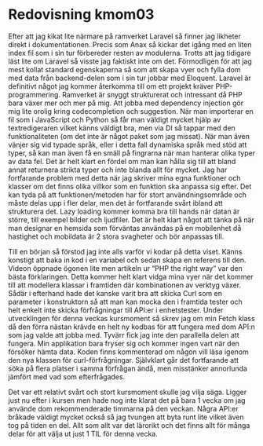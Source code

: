 ---
---
Redovisning kmom03
=========================

Efter att jag kikat lite närmare på ramverket Laravel så finner jag likheter direkt i dokumentationen. Precis som Anax så kickar det igång med en liten index fil som i sin tur förbereder resten av modulerna. Trotts att jag tidigare läst lite om Laravel så visste jag faktiskt inte om det. Förmodligen för att jag mest kollat standard egenskaperna så som att skapa vyer och fylla dom med data från backend-delen som i sin tur jobbar med Eloquent. Laravel är definitivt något jag kommer återkomma till om ett projekt kräver PHP-programmering. Ramverket är snyggt strukturerat och intressant då PHP bara växer mer och mer på mig. Att jobba med dependency injection gör mig lite orolig kring codecompletion och suggestion. När man importerar en fil som i JavaScript och Python så får man väldigt mycket hjälp av textredigeraren vilket känns väldigt bra, men via DI så tappar med den funktionaliteten (om det inte är något paket som jag missat). När man även vänjer sig vid typade språk, eller i detta fall dynamiska språk med stöd att typer, så kan man även få en smäll på fingrarna när man hanterar olika typer av data fel. Det är helt klart en fördel om man kan hålla sig till att bland annat returnera strikta typer och inte blanda allt för mycket. Jag har fortfarande problem med detta när jag skriver mina egna funktioner och klasser om det finns olika villkor som en funktion ska anpassa sig efter. Det kan tyda på att funktionen/metoden har för stort användningsområde och måste delas upp i fler delar, men det är fortfarande svårt ibland att strukturera det. Lazy loading kommer komma bra till hands när datan är större, till exempel bilder och ljudfiler. Det är helt klart något att tänka på när man designar en hemsida som förväntas användas på en mobilenhet då hastighet och mobildata är 2 stora svagheter och bör anpassas till.  

Till en början så förstod jag inte alls varför vi kodar på detta viset. Känns konstigt att baka in kod i en variabel och sedan skapa en referens till den. Videon öppnade ögonen lite men artikeln ur “PHP the right way” var den bästa förklaringen. Detta kommer helt klart vidga mina vyer när det kommer till att modellera klassar i framtiden där kombinationen av verktyg växer. Sådär i efterhand hade det kanske varit bra att skicka Curl som en parameter i konstruktorn så att man kan mocka den i framtida tester och helt enkelt inte skicka förfrågningar till API:er i enhetstester. Under utvecklingen för denna veckas kursmoment så skrev jag om min Fetch klass då den förra nästan krävde en helt ny kodbas för att fungera med dom API:n som jag valde att jobba med. Tyvärr fick jag inte den parallella delen att fungera. Min applikation bara fryser sig och kommer ingen vart när den försöker hämta data. Koden finns kommenterad om någon vill läsa igenom den nya klassen för curl-förfrågningar. Självklart går det fortfarande att söka på flera platser i samma förfrågan ändå, men misstänker annorlunda jämfört med vad som efterfrågades. 

Det var ett relativt svårt och stort kursmoment skulle jag vilja säga. Ligger just nu efter i kursen men hade nog inte klarat det på bara 1 vecka om jag använde dom rekommenderade timmarna på den veckan. Några API:er bråkade väldigt mycket också så jag tvungen att byta runt lite vilket även tog på tiden en del. Allt som allt var det lärorikt och det finns allt för många delar för att välja ut just 1 TIL för denna vecka.
